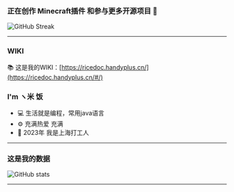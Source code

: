 ### 正在创作 Minecraft插件 和参与更多开源项目 👋

![GitHub Streak](https://streak-stats.demolab.com/?user=handy-git&locale=zh_CN)

***

### WIKI
📚 这是我的WIKI：[https://ricedoc.handyplus.cn/](https://ricedoc.handyplus.cn/#/)

### I'm ヽ米 饭
- 💻 生活就是编程，常用java语言
- ⚙️ 充满热爱 充满
- 📖 2023年 我是上海打工人

***

### 这是我的数据
![GitHub stats](https://github-readme-stats.vercel.app/api?username=handy-git&bg_color=30,e96443,904e95&title_color=fff&text_color=fff)

***
